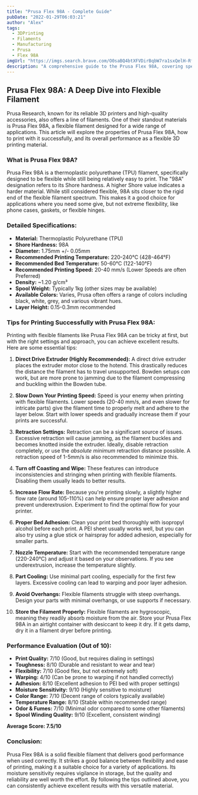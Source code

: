 ```yaml
---
title: "Prusa Flex 98A - Complete Guide"
pubDate: "2022-01-29T06:03:21"
author: "Alex"
tags:
  - 3DPrinting
  - Filaments
  - Manufacturing
  - Prusa
  - Flex 98A
imgUrl: "https://imgs.search.brave.com/O0saBQ4btXFVDirBqbW7ra1sxQelH-Rfi5mN1z1ObiE/rs:fit:860:0:0:0/g:ce/aHR0cHM6Ly8zZC5u/aWNlLWNkbi5jb20v/dXBsb2FkL2ltYWdl/L3Byb2R1Y3QvbGFy/Z2UvZGVmYXVsdC8x/MzA3MF82YmY3MTZm/NS4yNTZ4MjU2Lmpw/Zw"
description: "A comprehensive guide to the Prusa Flex 98A, covering specifications, usage tips, and comparisons with similar products."
---
```


## Prusa Flex 98A: A Deep Dive into Flexible Filament

Prusa Research, known for its reliable 3D printers and high-quality accessories, also offers a line of filaments. One of their standout materials is Prusa Flex 98A, a flexible filament designed for a wide range of applications. This article will explore the properties of Prusa Flex 98A, how to print with it successfully, and its overall performance as a flexible 3D printing material.

### What is Prusa Flex 98A?

Prusa Flex 98A is a thermoplastic polyurethane (TPU) filament, specifically designed to be flexible while still being relatively easy to print. The "98A" designation refers to its Shore hardness. A higher Shore value indicates a harder material. While still considered flexible, 98A sits closer to the rigid end of the flexible filament spectrum. This makes it a good choice for applications where you need some give, but not extreme flexibility, like phone cases, gaskets, or flexible hinges.

### Detailed Specifications:

*   **Material:** Thermoplastic Polyurethane (TPU)
*   **Shore Hardness:** 98A
*   **Diameter:** 1.75mm +/- 0.05mm
*   **Recommended Printing Temperature:** 220-240°C (428-464°F)
*   **Recommended Bed Temperature:** 50-60°C (122-140°F)
*   **Recommended Printing Speed:** 20-40 mm/s (Lower Speeds are often Preferred)
*   **Density:** ~1.20 g/cm³
*   **Spool Weight:** Typically 1kg (other sizes may be available)
*   **Available Colors:** Varies, Prusa often offers a range of colors including black, white, grey, and various vibrant hues.
*   **Layer Height:** 0.15-0.3mm recommended

### Tips for Printing Successfully with Prusa Flex 98A:

Printing with flexible filaments like Prusa Flex 98A can be tricky at first, but with the right settings and approach, you can achieve excellent results. Here are some essential tips:

1.  **Direct Drive Extruder (Highly Recommended):** A direct drive extruder places the extruder motor close to the hotend. This drastically reduces the distance the filament has to travel unsupported. Bowden setups *can* work, but are more prone to jamming due to the filament compressing and buckling within the Bowden tube.

2.  **Slow Down Your Printing Speed:** Speed is your enemy when printing with flexible filaments. Lower speeds (20-40 mm/s, and even slower for intricate parts) give the filament time to properly melt and adhere to the layer below. Start with lower speeds and gradually increase them if your prints are successful.

3.  **Retraction Settings:** Retraction can be a significant source of issues. Excessive retraction will cause jamming, as the filament buckles and becomes knotted inside the extruder. Ideally, disable retraction completely, or use the *absolute minimum* retraction distance possible. A retraction speed of 1-5mm/s is also recommended to minimize this.

4.  **Turn off Coasting and Wipe:** These features can introduce inconsistencies and stringing when printing with flexible filaments. Disabling them usually leads to better results.

5.  **Increase Flow Rate:** Because you're printing slowly, a slightly higher flow rate (around 105-110%) can help ensure proper layer adhesion and prevent underextrusion. Experiment to find the optimal flow for your printer.

6.  **Proper Bed Adhesion:** Clean your print bed thoroughly with isopropyl alcohol before each print. A PEI sheet usually works well, but you can also try using a glue stick or hairspray for added adhesion, especially for smaller parts.

7.  **Nozzle Temperature:** Start with the recommended temperature range (220-240°C) and adjust it based on your observations. If you see underextrusion, increase the temperature slightly.

8.  **Part Cooling:** Use minimal part cooling, especially for the first few layers. Excessive cooling can lead to warping and poor layer adhesion.

9.  **Avoid Overhangs:** Flexible filaments struggle with steep overhangs. Design your parts with minimal overhangs, or use supports if necessary.

10. **Store the Filament Properly:** Flexible filaments are hygroscopic, meaning they readily absorb moisture from the air. Store your Prusa Flex 98A in an airtight container with desiccant to keep it dry. If it gets damp, dry it in a filament dryer before printing.

### Performance Evaluation (Out of 10):

*   **Print Quality:** 7/10 (Good, but requires dialing in settings)
*   **Toughness:** 8/10 (Durable and resistant to wear and tear)
*   **Flexibility:** 7/10 (Good flex, but not extremely soft)
*   **Warping:** 4/10 (Can be prone to warping if not handled correctly)
*   **Adhesion:** 8/10 (Excellent adhesion to PEI bed with proper settings)
*   **Moisture Sensitivity:** 9/10 (Highly sensitive to moisture)
*   **Color Range:** 7/10 (Decent range of colors typically available)
*   **Temperature Range:** 8/10 (Stable within recommended range)
*   **Odor & Fumes:** 7/10 (Minimal odor compared to some other filaments)
*   **Spool Winding Quality:** 9/10 (Excellent, consistent winding)

**Average Score: 7.5/10**

### Conclusion:

Prusa Flex 98A is a solid flexible filament that delivers good performance when used correctly. It strikes a good balance between flexibility and ease of printing, making it a suitable choice for a variety of applications. Its moisture sensitivity requires vigilance in storage, but the quality and reliability are well worth the effort. By following the tips outlined above, you can consistently achieve excellent results with this versatile material.
